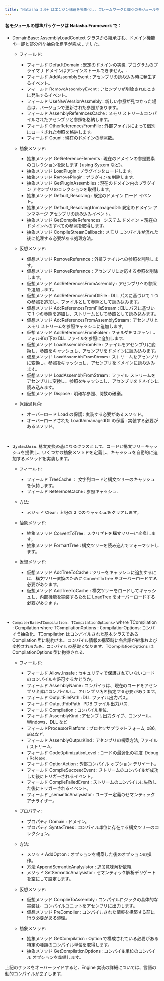 ```yaml
---
title: "Natasha 3.0+ はエンジン構造を抽象化し、フレームワークと個々のモジュールを分離します。"
---
```


#### 各モジュールの標準パッケージは Natasha.Framework で：

- DomainBase: AssemblyLoadContext クラスから継承され、ドメイン機能の一部と部分的な抽象化標準が完成しました。

  - フィールド:
    - フィールド DefaultDomain : 既定のドメインの実装, プログラムのプライマリ ドメインはアンインストールできません。.
    - フィールド AddAssemblyEvent : アセンブリの読み込み時に発生するイベント。
    - フィールド RemoveAssemblyEvent : アセンブリが削除されたときに発生するイベント。
    - フィールド UseNewVersionAssmebly : 新しい参照が見つかった場合は、バージョンで更新された参照があります。
    - フィールド AssemblyReferencesCache : メモリ ストリームコンパイルされたアセンブリと参照を格納します。
    - フィールド OtherReferencesFromFile : 外部ファイルによって個別にロードされた参照を格納します。
    - フィールド Count : 現在のドメインの参照数。

  - 抽象メソッド:
    - 抽象メソッド GetReferenceElements : 現在のドメインの参照要素のコレクションを返します ( using System など)。
    - 抽象メソッド LoadPlugin : プラグインをロードします。
    - 抽象メソッド RemovePlugin : プラグインを削除します。
    - 抽象メソッド GetPluginAssemblies : 現在のドメイン内のプラグイン アセンブリのコレクションを取得します。
    - 抽象メソッド Default_Resolving : 既定のドメイン ロード イベント。
    - 抽象メソッド Default_ResolvingUnmanagedDll: 既定のドメイン アンマネージ アセンブリの読み込みイベント。
    - 抽象メソッド GetCompileReferences : システム ドメイン + 現在のドメインへのすべての参照を取得します。
    - 抽象メソッド CompileStreamCallback : メモリ コンパイルが流れた後に処理する必要がある処理方法。

  - 仮想メソッド:
    - 仮想メソッド RemoveReference : 外部ファイルへの参照を削除します。
    - 仮想メソッド RemoveReference : アセンブリに対応する参照を削除します。
    - 仮想メソッド AddReferencesFromAssembly : アセンブリへの参照を追加します。
    - 仮想メソッド AddReferencesFromDllFile : DLL パスに基づいて 1 つの参照を追加し、ファイルとして参照として読み込みます。
    - 仮想メソッド AddReferencesFromFileStream : DLL パスに基づいて 1 つの参照を追加し、ストリームとして参照として読み込みます。
    - 仮想メソッド AddReferencesFromAssemblyStream : アセンブリとメモリ ストリームを参照キャッシュに追加します。
    - 仮想メソッド AddReferencesFromFolder : フォルダをスキャンし、フォルダの下の DLL ファイルを参照に追加します。
    - 仮想メソッド LoadAssemblyFromFile : ファイルをアセンブリに変換し、参照をキャッシュし、アセンブリをドメインに読み込みます。
    - 仮想メソッド LoadAssemblyFromStream : ストリームをアセンブリに変換し、参照をキャッシュし、アセンブリをドメインに読み込みます。
    - 仮想メソッド LoadAssemblyFromStream : ファイル ストリームをアセンブリに変換し、参照をキャッシュし、アセンブリをドメインに読み込みます。
    - 仮想メソッド Dispose : 明確な参照、関数の破棄。

  - 保護過負荷:
    - オーバーロード Load の保護 : 実装する必要があるメソッド。
    - オーバーロードされた LoadUnmanagedDll の保護 : 実装する必要があるメソッド。

<br/>

- SyntaxBase: 構文変換の基になるクラスとして、コードと構文ツリーキャッシュを提供し、いくつかの抽象メソッドを定義し、キャッシュを自動的に追加するメソッドを実装します。

  - フィールド:
    - フィールド TreeCache ： 文字列コードと構文ツリーのキャッシュを保持します。
    - フィールド ReferenceCache : 参照キャッシュ.

  - 方法:
    - メソッド Clear : 上記の 2 つのキャッシュをクリアします。

  - 抽象メソッド:
    - 抽象メソッド ConvertToTree : スクリプトを構文ツリーに変換します。
    - 抽象メソッド FormartTree : 構文ツリーを読み込んでフォーマットします。

  - 仮想メソッド:
    - 仮想メソッド AddTreeToCache : ツリーをキャッシュに追加するには、構文ツリー変換のために ConvertToTree をオーバーロードする必要があります。
    - 仮想メソッド AddTreeToCache : 構文ツリーをロードしてキャッシュし、内部機能を実装するために LoadTree をオーバーロードする必要があります。


<br/>

- `CompilerBase<TCompilation, TCompilationOptions>` where TCompilation : Compilation where TCompilationOptions : CompilationOptions: コンパイラ抽象化、TCompilation はコンパイルされた基本クラスである Compilation 型に制約され、コンパイル情報の構築時に各言語が継承および変換されるため、コンパイルの基礎となります。TCompilationOptions は CompilationOptions 型に拘束される.

  - フィールド:
    - フィールド AllowUnsafe : セキュリティで保護されていないコードのコンパイルを許可するかどうか。
    - フィールド AssemblyName : コンパイラは、現在のコードをアセンブリ全体にコンパイルし、アセンブリ名を指定する必要があります。
    - フィールド OutputFilePath : DLL ファイル出力パス。
    - フィールド OutputPdbPath : PDB ファイル出力パス.
    - フィールド Compilation : コンパイル単位.
    - フィールド AssemblyKind : アセンブリ出力タイプ、コンソール、Windows、DLL など
    - フィールドProcessorPlatform : プロセッサプラットフォーム, x86, x64など.
    - フィールド AssemblyOutputKind : アセンブリの構築方法, ファイル / ストリーム.
    - フィールド CodeOptimizationLevel : コードの最適化の程度, Debug / Release.
    - フィールド OptionAction : 外部コンパイル オプション デリゲート。
    - フィールド CompileSucceedEvent : ストリームのコンパイルが成功した後にトリガーされるイベント。
    - フィールド CompileFailedEvent : ストリームのコンパイルに失敗した後にトリガーされるイベント。
    - フィールド _semanticAnalysistor : ユーザー定義のセマンティック アナライザー。

  - プロパティ:
    - プロパティ Domain : ドメイン。
    - プロパティ SyntaxTrees : コンパイル単位に存在する構文ツリーのコレクション。

  - 方法:
    - メソッド AddOption : オプションを構築した後のオプションの操作。
    - 方法 AppendSemanticAnalysistor : 追加意味解析依頼.
    - メソッド SetSemanticAnalysistor : セマンティック解析デリゲートを空にして設定します。

  - 仮想メソッド:
    - 仮想メソッド ComplieToAssembly : コンパイルロジックの具体的な実装は、コンパイルユニットをアセンブリに出力します。
    - 仮想メソッド PreCompiler : コンパイルされた情報を構築する前に行う必要がある処理。

  - 抽象メソッド:
    - 抽象メソッド GetCompilation : Option で構成されている必要がある特定の種類のコンパイル単位を取得します。
    - 抽象メソッド GetCompilationOptions : コンパイル単位のコンパイル オプションを準備します。

上記のクラスをオーバーライドすると、Engine 実装の詳細については、言語の動的コンパイルが完了します。
